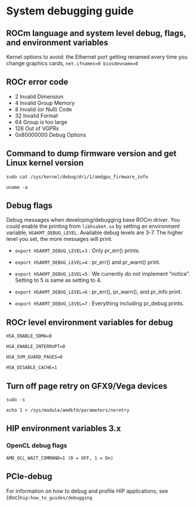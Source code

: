 # System debugging guide

## ROCm language and system level debug, flags, and environment variables

Kernel options to avoid: the Ethernet port getting renamed every time you change graphics cards, `net.ifnames=0 biosdevname=0`

## ROCr error code

* 2 Invalid Dimension
* 4 Invalid Group Memory
* 8 Invalid (or Null) Code
* 32 Invalid Format
* 64 Group is too large
* 128 Out of VGPRs
* 0x80000000 Debug Options

## Command to dump firmware version and get Linux kernel version

`sudo cat /sys/kernel/debug/dri/1/amdgpu_firmware_info`

`uname -a`

## Debug flags

Debug messages when developing/debugging base ROCm driver. You could enable the printing from `libhsakmt.so` by setting an environment variable, `HSAKMT_DEBUG_LEVEL`. Available debug levels are 3-7. The higher level you set, the more messages will print.

* `export HSAKMT_DEBUG_LEVEL=3` : Only pr_err() prints.

* `export HSAKMT_DEBUG_LEVEL=4` : pr_err() and pr_warn() print.

* `export HSAKMT_DEBUG_LEVEL=5` : We currently do not implement “notice”. Setting to 5 is same as setting to 4.

* `export HSAKMT_DEBUG_LEVEL=6` : pr_err(), pr_warn(), and pr_info print.

* `export HSAKMT_DEBUG_LEVEL=7` : Everything including pr_debug prints.

## ROCr level environment variables for debug

`HSA_ENABLE_SDMA=0`

`HSA_ENABLE_INTERRUPT=0`

`HSA_SVM_GUARD_PAGES=0`

`HSA_DISABLE_CACHE=1`

## Turn off page retry on GFX9/Vega devices

`sudo -s`

`echo 1 > /sys/module/amdkfd/parameters/noretry`

## HIP environment variables 3.x

### OpenCL debug flags

`AMD_OCL_WAIT_COMMAND=1 (0 = OFF, 1 = On)`

## PCIe-debug

For information on how to debug and profile HIP applications, see {doc}`hip:how_to_guides/debugging`
